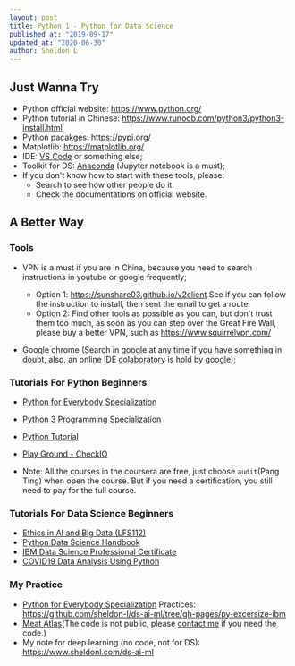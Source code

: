 ```yaml
---
layout: post
title: Python 1 - Python for Data Science
published_at: "2019-09-17"
updated_at: "2020-06-30"
author: Sheldon L
---
```


## Just Wanna Try

- Python official website: <https://www.python.org/>
- Python tutorial in Chinese: <https://www.runoob.com/python3/python3-install.html>
- Python pacakges: <https://pypi.org/>
- Matplotlib: <https://matplotlib.org/>
- IDE: [VS Code](https://code.visualstudio.com/) or something else;
- Toolkit for DS: [Anaconda](https://www.anaconda.com/) (Jupyter notebook is a must);
- If you don't know how to start with these tools, please:
  - Search to see how other people do it.
  - Check the documentations on official website.

## A Better Way

### Tools

- VPN is a must if you are in China, because you need to search instructions in youtube or google frequently;
  - Option 1: <https://sunshare03.github.io/v2client> See if you can follow the instruction to install, then sent the email to get a route.
  - Option 2: Find other tools as possible as you can, but don't trust them too much, as soon as you can step over the Great Fire Wall, please buy a better VPN, such as <https://www.squirrelvpn.com/>

- Google chrome (Search in google at any time if you have something in doubt, also, an online IDE [colaboratory](https://colab.research.google.com/) is hold by google);

### Tutorials For Python Beginners

- [Python for Everybody Specialization](https://www.coursera.org/specializations/python)
- [Python 3 Programming Specialization](https://www.coursera.org/specializations/python-3-programming)
- [Python Tutorial](https://www.tutorialspoint.com/python/)
- [Play Ground - CheckIO](https://checkio.org/)

- Note: All the courses in the coursera are free, just choose `audit`(Pang Ting) when open the course. But if you need a certification, you still need to pay for the full course.

### Tutorials For Data Science Beginners

- [Ethics in AI and Big Data (LFS112)](https://training.linuxfoundation.org/training/ethics-in-ai-and-big-data-lfs112/)
- [Python Data Science Handbook](https://github.com/sheldon-l/PythonDataScienceHandbook)
- [IBM Data Science Professional Certificate](https://www.coursera.org/professional-certificates/ibm-data-science)
- [COVID19 Data Analysis Using Python](https://www.coursera.org/projects/covid19-data-analysis-using-python)

### My Practice

- [Python for Everybody Specialization](https://www.coursera.org/specializations/python) Practices: <https://github.com/sheldon-l/ds-ai-ml/tree/gh-pages/py-excersize-ibm>
- [Meat Atlas](https://meatatlas.github.com)(The code is not public, please [contact me](https://sheldonl.com/about) if you need the code.)
- My note for deep learning (no code, not for DS): <https://www.sheldonl.com/ds-ai-ml>
